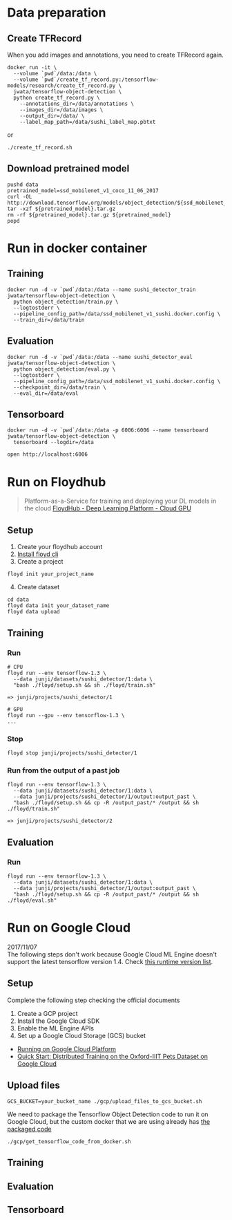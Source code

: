 # Data preparation
## Create TFRecord
When you add images and annotations, you need to create TFRecord again.

```
docker run -it \
  --volume `pwd`/data:/data \
  --volume `pwd`/create_tf_record.py:/tensorflow-models/research/create_tf_record.py \
  jwata/tensorflow-object-detection \
  python create_tf_record.py \
    --annotations_dir=/data/annotations \
    --images_dir=/data/images \
    --output_dir=/data/ \
    --label_map_path=/data/sushi_label_map.pbtxt
```
or
```
./create_tf_record.sh
```

## Download pretrained model
```
pushd data
pretrained_model=ssd_mobilenet_v1_coco_11_06_2017
curl -OL http://download.tensorflow.org/models/object_detection/${ssd_mobilenet_v1_coco_11_06_2017}.tar.gz
tar -xzf ${pretrained_model}.tar.gz
rm -rf ${pretrained_model}.tar.gz ${pretrained_model}
popd
```

# Run in docker container
## Training
```
docker run -d -v `pwd`/data:/data --name sushi_detector_train jwata/tensorflow-object-detection \
  python object_detection/train.py \
  --logtostderr \
  --pipeline_config_path=/data/ssd_mobilenet_v1_sushi.docker.config \
  --train_dir=/data/train
```

## Evaluation
```
docker run -d -v `pwd`/data:/data --name sushi_detector_eval jwata/tensorflow-object-detection \
  python object_detection/eval.py \
  --logtostderr \
  --pipeline_config_path=/data/ssd_mobilenet_v1_sushi.docker.config \
  --checkpoint_dir=/data/train \
  --eval_dir=/data/eval
```

## Tensorboard
```
docker run -d -v `pwd`/data:/data -p 6006:6006 --name tensorboard jwata/tensorflow-object-detection \
  tensorboard --logdir=/data

open http://localhost:6006
```

# Run on Floydhub
> Platform-as-a-Service for training and deploying your DL models in the cloud
> [FloydHub - Deep Learning Platform - Cloud GPU](https://www.floydhub.com/)

## Setup
1. Create your floydhub account
2. [Install floyd cli](https://docs.floydhub.com/guides/basics/install/)
3. Create a project

  ```
  floyd init your_project_name
  ```

4. Create dataset 

  ```
  cd data
  floyd data init your_dataset_name
  floyd data upload
  ```

## Training
### Run

```
# CPU
floyd run --env tensorflow-1.3 \                           
  --data junji/datasets/sushi_detector/1:data \
  "bash ./floyd/setup.sh && sh ./floyd/train.sh"

=> junji/projects/sushi_detector/1
```

```
# GPU
floyd run --gpu --env tensorflow-1.3 \
...
```


### Stop 

```
floyd stop junji/projects/sushi_detector/1
```

### Run from the output of a past job

```
floyd run --env tensorflow-1.3 \
  --data junji/datasets/sushi_detector/1:data \
  --data junji/projects/sushi_detector/1/output:output_past \
  "bash ./floyd/setup.sh && cp -R /output_past/* /output && sh ./floyd/train.sh"

=> junji/projects/sushi_detector/2
```

## Evaluation
### Run

```
floyd run --env tensorflow-1.3 \
  --data junji/datasets/sushi_detector/1:data \
  --data junji/projects/sushi_detector/1/output:output_past \
  "bash ./floyd/setup.sh && cp -R /output_past/* /output && sh ./floyd/eval.sh"
```


# Run on Google Cloud
2017/11/07  
The following steps don't work because Google Cloud ML Engine doesn't support the latest tensorflow version 1.4. Check [this runtime version list](https://cloud.google.com/ml-engine/docs/runtime-version-list).

## Setup
Complete the following step checking the official documents
>
1. Create a GCP project
2. Install the Google Cloud SDK
3. Enable the ML Engine APIs
4. Set up a Google Cloud Storage (GCS) bucket

- [Running on Google Cloud Platform](https://github.com/tensorflow/models/blob/master/research/object_detection/g3doc/running_on_cloud.md)
- [Quick Start: Distributed Training on the Oxford-IIIT Pets Dataset on Google Cloud](https://github.com/tensorflow/models/blob/master/research/object_detection/g3doc/running_pets.md)

## Upload files
```
GCS_BUCKET=your_bucket_name ./gcp/upload_files_to_gcs_bucket.sh
```

We need to package the Tensorflow Object Detection code to run it on Google Cloud, but the custom docker that we are using already has [the packaged code](https://github.com/Jwata/models/blob/master/Dockerfile.object_detectoin)

```
./gcp/get_tensorflow_code_from_docker.sh
```

## Training
## Evaluation
## Tensorboard
